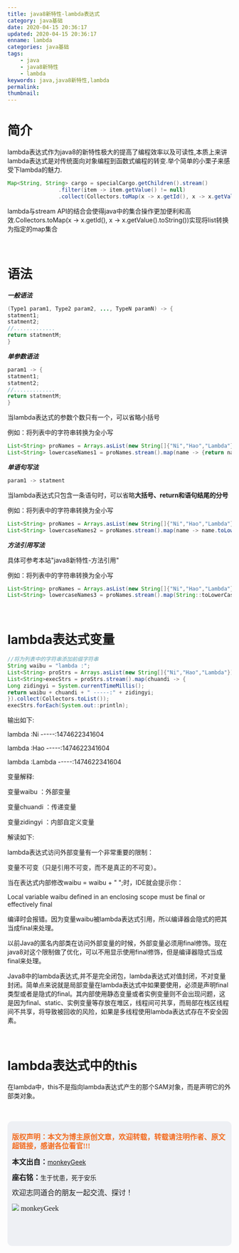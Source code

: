 ```yaml
---
title: java8新特性-lambda表达式
category: java基础
date: 2020-04-15 20:36:17
updated: 2020-04-15 20:36:17
enname: lambda
categories: java基础
tags:
	- java
	- java8新特性
	- lambda
keywords: java,java8新特性,lambda
permalink:
thumbnail:
---
```


# 简介

lambda表达式作为java8的新特性极大的提高了编程效率以及可读性,本质上来讲lambda表达式是对传统面向对象编程到函数式编程的转变.<!--more-->举个简单的小栗子来感受下lambda的魅力.

```java
Map<String, String> cargo = specialCargo.getChildren().stream()
                .filter(item -> item.getValue() != null)
                .collect(Collectors.toMap(x -> x.getId(), x -> x.getValue().toString()));
```

lambda与stream API的结合会使得java中的集合操作更加便利和高效.Collectors.toMap(x -> x.getId(), x -> x.getValue().toString())实现将list转换为指定的map集合



</br>

# 语法

***一般语法***

```java
(Type1 param1, Type2 param2, ..., TypeN paramN) -> {
statment1;
statment2;
//.............
return statmentM;
}
```



***单参数语法***

```java
param1 -> {
statment1;
statment2;
//.............
return statmentM;
}
```

当lambda表达式的参数个数只有一个，可以省略小括号

例如：将列表中的字符串转换为全小写

```java
List<String> proNames = Arrays.asList(new String[]{"Ni","Hao","Lambda"});
List<String> lowercaseNames1 = proNames.stream().map(name -> {return name.toLowerCase();}).collect(Collectors.toList());
```



***单语句写法***

```java
param1 -> statment
```

当lambda表达式只包含一条语句时，可以省略**大括号、return和语句结尾的分号**

例如：将列表中的字符串转换为全小写

```java
List<String> proNames = Arrays.asList(new String[]{"Ni","Hao","Lambda"});
List<String> lowercaseNames2 = proNames.stream().map(name -> name.toLowerCase()).collect(Collectors.toList());
```



***方法引用写法***

具体可参考本站"java8新特性-方法引用"

例如：将列表中的字符串转换为全小写

```java
List<String> proNames = Arrays.asList(new String[]{"Ni","Hao","Lambda"});
List<String> lowercaseNames3 = proNames.stream().map(String::toLowerCase).collect(Collectors.toList());
```



</br>

# lambda表达式变量

```java
//将为列表中的字符串添加前缀字符串
String waibu = "lambda :";
List<String> proStrs = Arrays.asList(new String[]{"Ni","Hao","Lambda"});
List<String>execStrs = proStrs.stream().map(chuandi -> {
Long zidingyi = System.currentTimeMillis();
return waibu + chuandi + " -----:" + zidingyi;
}).collect(Collectors.toList());
execStrs.forEach(System.out::println);
```

输出如下:

lambda :Ni -----:1474622341604

lambda :Hao -----:1474622341604

lambda :Lambda -----:1474622341604



变量解释:

变量waibu ：外部变量

变量chuandi ：传递变量

变量zidingyi ：内部自定义变量



解读如下:

lambda表达式访问外部变量有一个非常重要的限制：

变量不可变（只是引用不可变，而不是真正的不可变）。

当在表达式内部修改waibu = waibu + " ";时，IDE就会提示你：

Local variable waibu defined in an enclosing scope must be final or effectively final

编译时会报错。因为变量waibu被lambda表达式引用，所以编译器会隐式的把其当成final来处理。

以前Java的匿名内部类在访问外部变量的时候，外部变量必须用final修饰。现在java8对这个限制做了优化，可以不用显示使用final修饰，但是编译器隐式当成final来处理。

Java8中的lambda表达式,并不是完全闭包，lambda表达式对值封闭，不对变量封闭。简单点来说就是局部变量在lambda表达式中如果要使用，必须是声明final类型或者是隐式的final。其内部使用静态变量或者实例变量则不会出现问题，这是因为final、static、实例变量等存放在堆区，线程间可共享，而局部在栈区线程间不共享，将导致被回收的风险，如果是多线程使用lambda表达式存在不安全因素。

</br>

# lambda表达式中的this

在lambda中，this不是指向lambda表达式产生的那个SAM对象，而是声明它的外部类对象。



</br>

</br>

<script>
var _hmt = _hmt || [];
(function() {
  var hm = document.createElement("script");
  hm.src = "https://hm.baidu.com/hm.js?2f798e6b269c8a40f12bef25d7f1876d";
  var s = document.getElementsByTagName("script")[0]; 
  s.parentNode.insertBefore(hm, s);
})();
</script>

<div style="height:260px; background-color:rgb(238,240,244); padding:10px;border-radius:10px;">
    <p style="color:#f36c21;font:bold 16px/20px 'kaiTi';">
      版权声明：本文为博主原创文章，欢迎转载，转载请注明作者、原文超链接，感谢各位看官!!!
    </p>
    <p>
      <span style="font:bold 16px/20px 'kaiTi';">本文出自：</span><a href="https://monkeyGeek369.github.io">monkeyGeek</a> 
    </p>
    <p>
      <span style="font:bold 16px/20px 'kaiTi';">座右铭：</span><span>生于忧患，死于安乐</span> 
    </p>
    <p>
      <span style="font:16px/20px 'kaiTi';">欢迎志同道合的朋友一起交流、探讨！</span> 
    </p>
    <img style="height:auto; width:auto;flot:left;" src="../../../../image/monkey64.png" /><span style="font:16px/20px 'kaiTi';flot:left;">   monkeyGeek</span>


